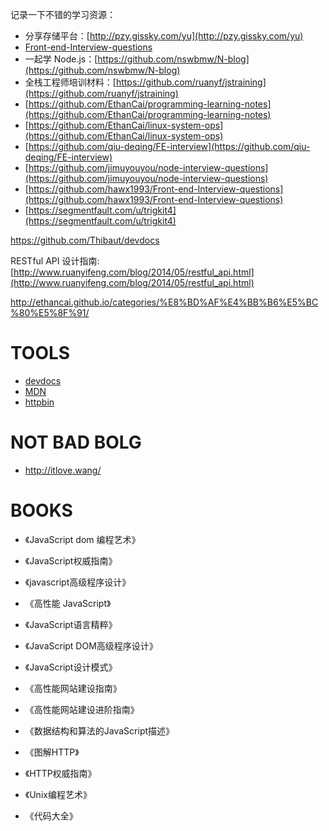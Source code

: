 记录一下不错的学习资源：

- 分享存储平台：[http://pzy.gissky.com/yu](http://pzy.gissky.com/yu)
- [Front-end-Interview-questions](https://github.com/hawx1993/Front-end-Interview-questions)
- 一起学 Node.js：[https://github.com/nswbmw/N-blog](https://github.com/nswbmw/N-blog)
- 全栈工程师培训材料：[https://github.com/ruanyf/jstraining](https://github.com/ruanyf/jstraining)
- [https://github.com/EthanCai/programming-learning-notes](https://github.com/EthanCai/programming-learning-notes)
- [https://github.com/EthanCai/linux-system-ops](https://github.com/EthanCai/linux-system-ops)
- [https://github.com/qiu-deqing/FE-interview](https://github.com/qiu-deqing/FE-interview)
- [https://github.com/jimuyouyou/node-interview-questions](https://github.com/jimuyouyou/node-interview-questions)
- [https://github.com/hawx1993/Front-end-Interview-questions](https://github.com/hawx1993/Front-end-Interview-questions)
- [https://segmentfault.com/u/trigkit4](https://segmentfault.com/u/trigkit4)

https://github.com/Thibaut/devdocs

RESTful API 设计指南:[http://www.ruanyifeng.com/blog/2014/05/restful_api.html](http://www.ruanyifeng.com/blog/2014/05/restful_api.html)


http://ethancai.github.io/categories/%E8%BD%AF%E4%BB%B6%E5%BC%80%E5%8F%91/

# TOOLS

- [devdocs](http://devdocs.io/)
- [MDN](https://developer.mozilla.org/en-US/)
- [httpbin](http://httpbin.org/)

# NOT BAD BOLG

- http://itlove.wang/


# BOOKS

- 《JavaScript dom 编程艺术》
- 《JavaScript权威指南》
- 《javascript高级程序设计》
- 《高性能 JavaScript》
- 《JavaScript语言精粹》
- 《JavaScript DOM高级程序设计》
- 《JavaScript设计模式》
- 《高性能网站建设指南》
- 《高性能网站建设进阶指南》

- 《数据结构和算法的JavaScript描述》

- 《图解HTTP》
- 《HTTP权威指南》

- 《Unix编程艺术》
- 《代码大全》